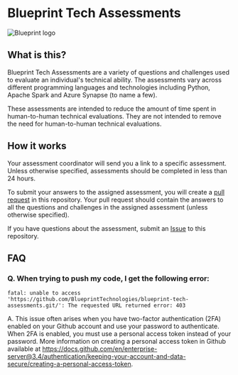 # Blueprint Tech Assessments

![Blueprint logo](https://bpcs.com/wp-content/uploads/2022/07/Blueprint-Logo-Primary-Blue-768x183.png)

## What is this?
Blueprint Tech Assessments are a variety of questions and challenges used to evaluate an individual's technical ability. The assessments vary across different programming languages and technologies including Python, Apache Spark and Azure Synapse (to name a few).

These assessments are intended to reduce the amount of time spent in human-to-human technical evaluations. They are not intended to remove the need for human-to-human technical evaluations.

## How it works
Your assessment coordinator will send you a link to a specific assessment. Unless otherwise specified, assessments should be completed in less than 24 hours. 

To submit your answers to the assigned assessment, you will create a [pull request](https://docs.github.com/en/pull-requests/collaborating-with-pull-requests/proposing-changes-to-your-work-with-pull-requests/creating-a-pull-request) in this repository. Your pull request should contain the answers to all the questions and challenges in the assigned assessment (unless otherwise specified).

If you have questions about the assessment, submit an [Issue](https://docs.github.com/en/issues/tracking-your-work-with-issues/about-issues) to this repository.

## FAQ

### Q. When trying to push my code, I get the following error: 
`fatal: unable to access 'https://github.com/BlueprintTechnologies/blueprint-tech-assessments.git/': The requested URL returned error: 403`

A. This issue often arises when you have two-factor authentication (2FA) enabled on your Github account and use your password to authenticate. When 2FA is enabled, you must use a personal access token instead of your password. More information on creating a personal access token in Github available at https://docs.github.com/en/enterprise-server@3.4/authentication/keeping-your-account-and-data-secure/creating-a-personal-access-token.  
